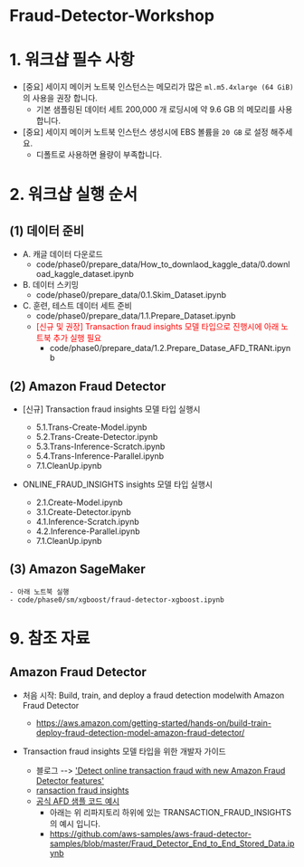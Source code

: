 # Fraud-Detector-Workshop

# 1. 워크샵 필수 사항
- [중요] 세이지 메이커 노트북 인스턴스는 메모리가 많은 `ml.m5.4xlarge (64 GiB)` 의 사용을 권장 합니다.
    - 기본 샘플링된 데이터 세트 200,000 개 로딩시에 약 9.6 GB 의 메모리를 사용합니다.
- [중요] 세이지 메이커 노트북 인스턴스 생성시에 EBS 볼륨을 `20 GB` 로 설정 해주세요. 
    - 디폴트로 사용하면 욜량이 부족합니다.

# 2. 워크샵 실행 순서

## (1) 데이터 준비
   
- A. 캐글 데이터 다운로드
    - code/phase0/prepare_data/How_to_downlaod_kaggle_data/0.download_kaggle_dataset.ipynb
- B. 데이터 스키밍
    - code/phase0/prepare_data/0.1.Skim_Dataset.ipynb
- C. 훈련, 테스트 데이터 세트 준비
    - code/phase0/prepare_data/1.1.Prepare_Dataset.ipynb
    - <font color="red">[신규 및 권장] Transaction fraud insights 모델 타입으로 진행시에 아래 노트북 추가 실행 필요</font>
        - code/phase0/prepare_data/1.2.Prepare_Datase_AFD_TRANt.ipynb


## (2) Amazon Fraud Detector 

- [신규] Transaction fraud insights 모델 타입 실행시
    - 5.1.Trans-Create-Model.ipynb
    - 5.2.Trans-Create-Detector.ipynb
    - 5.3.Trans-Inference-Scratch.ipynb
    - 5.4.Trans-Inference-Parallel.ipynb
    - 7.1.CleanUp.ipynb 


- ONLINE_FRAUD_INSIGHTS insights 모델 타입 실행시
    - 2.1.Create-Model.ipynb
    - 3.1.Create-Detector.ipynb
    - 4.1.Inference-Scratch.ipynb
    - 4.2.Inference-Parallel.ipynb
    - 7.1.CleanUp.ipynb 


## (3) Amazon SageMaker

    - 아래 노트북 실행
    - code/phase0/sm/xgboost/fraud-detector-xgboost.ipynb

        

# 9. 참조 자료

##  Amazon Fraud Detector

- 처음 시작: Build, train, and deploy a fraud detection modelwith Amazon Fraud Detector
    - https://aws.amazon.com/getting-started/hands-on/build-train-deploy-fraud-detection-model-amazon-fraud-detector/
    
    
- Transaction fraud insights 모델 타입을 위한 개발자 가이드 
    - 블로그 --> ['Detect online transaction fraud with new Amazon Fraud Detector features'](https://aws.amazon.com/blogs/machine-learning/detect-online-transaction-fraud-with-new-amazon-fraud-detector-features/)
    - [ransaction fraud insights](https://docs.aws.amazon.com/frauddetector/latest/ug/transaction-fraud-insights.html)
    - [공식 AFD 샘플 코드 예시](https://github.com/aws-samples/aws-fraud-detector-samples)
        - 아래는 위 리파지토리 하위에 있는 TRANSACTION_FRAUD_INSIGHTS 의 예시 입니다.
        - https://github.com/aws-samples/aws-fraud-detector-samples/blob/master/Fraud_Detector_End_to_End_Stored_Data.ipynb

